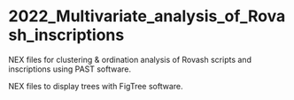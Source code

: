 # 2022_Multivariate_analysis_of_Rovash_inscriptions

NEX files for clustering & ordination analysis of Rovash scripts and inscriptions using PAST software.

NEX files to display trees with FigTree software.
